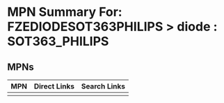 



# MPN Summary For: FZEDIODESOT363PHILIPS > diode : SOT363_PHILIPS

## MPNs
  

|MPN|Direct Links|Search Links|
| :--- | :--- | :--- |
||||
